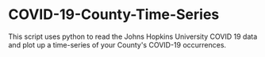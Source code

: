# COVID-19-County-Time-Series
This script uses python to read the Johns Hopkins University COVID 19 data and plot up a time-series of your County's COVID-19 occurrences.
